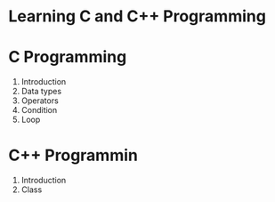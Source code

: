 # Learning C and C++ Programming

# C Programming 
1. Introduction
2. Data types
3. Operators
4. Condition
5. Loop



# C++ Programmin

1. Introduction
2. Class


